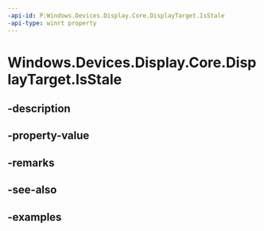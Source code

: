 ```yaml
---
-api-id: P:Windows.Devices.Display.Core.DisplayTarget.IsStale
-api-type: winrt property
---
```


<!-- Property syntax.
public bool IsStale { get; }
-->

# Windows.Devices.Display.Core.DisplayTarget.IsStale

## -description

## -property-value

## -remarks

## -see-also

## -examples

